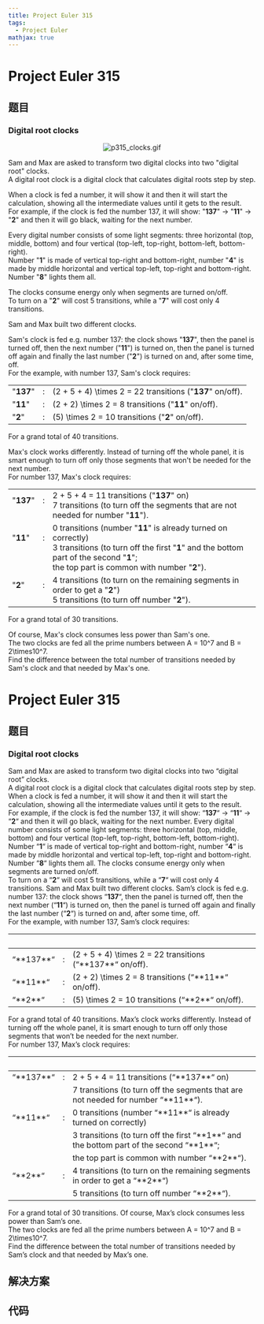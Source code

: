 ```yaml
---
title: Project Euler 315
tags:
  - Project Euler
mathjax: true
---
```

<escape><!-- more --></escape>
    
# Project Euler 315
## 题目
### Digital root clocks

<div align="center"><img src="project/images/p315_clocks.gif" alt="p315_clocks.gif" /></div>

Sam and Max are asked to transform two digital clocks into two "digital root" clocks.<br />
A digital root clock is a digital clock that calculates digital roots step by step.

When a clock is fed a number, it will show it and then it will start the calculation, showing all the intermediate values until it gets to the result.<br />
For example, if the clock is fed the number 137, it will show: "<b>137</b>" → "<b>11</b>" → "<b>2</b>" and then it will go black, waiting for the next number.

Every digital number consists of some light segments: three horizontal (top, middle, bottom) and four vertical (top-left, top-right, bottom-left, bottom-right).<br />
Number "<b>1</b>" is made of vertical top-right and bottom-right, number "<b>4</b>" is made by middle horizontal and vertical top-left, top-right and bottom-right. Number "<b>8</b>" lights them all.

The clocks consume energy only when segments are turned on/off.<br />
To turn on a "<b>2</b>" will cost 5 transitions, while a "<b>7</b>" will cost only 4 transitions.

Sam and Max built two different clocks.

Sam's clock is fed e.g. number 137: the clock shows "<b>137</b>", then the panel is turned off, then the next number ("<b>11</b>") is turned on, then the panel is turned off again and finally the last number ("<b>2</b>") is turned on and, after some time, off.<br />
For the example, with number 137, Sam's clock requires:<br /><table><tr><td>"<b>137</b>"</td>
<td>:</td>
<td>(2 + 5 + 4) \times 2 = 22 transitions ("<b>137</b>" on/off).</td>
</tr><tr><td>"<b>11</b>"</td>
<td>:</td>
<td>(2 + 2) \times 2 = 8 transitions ("<b>11</b>" on/off).</td>
</tr><tr><td>"<b>2</b>"</td>
<td>:</td>
<td>(5) \times 2 = 10 transitions ("<b>2</b>" on/off).</td>
</tr></table>
For a grand total of 40 transitions.

Max's clock works differently. Instead of turning off the whole panel, it is smart enough to turn off only those segments that won't be needed for the next number.<br />
For number 137, Max's clock requires:<br /><table><tr><td>"<b>137</b>"<br /><br /></td>
<td>:<br /><br /></td>
<td>2 + 5 + 4 = 11 transitions ("<b>137</b>" on)<br />
7 transitions (to turn off the segments that are not needed for number "<b>11</b>").</td>
</tr><tr><td>"<b>11</b>"<br /><br /><br /></td>
<td>:<br /><br /><br /></td>
<td>0 transitions (number "<b>11</b>" is already turned on correctly)<br />
3 transitions (to turn off the first "<b>1</b>" and the bottom part of the second "<b>1</b>"; <br />
the top part is common with number "<b>2</b>").</td>
</tr><tr><td>"<b>2</b>"<br /><br /></td>
<td>:<br /><br /></td>
<td>4 transitions (to turn on the remaining segments in order to get a "<b>2</b>")<br />
5 transitions (to turn off number "<b>2</b>").</td>
</tr></table>
For a grand total of 30 transitions.

Of course, Max's clock consumes less power than Sam's one.<br />
The two clocks are fed all the prime numbers between A = 10^7 and B = 2\times10^7. <br />
Find the difference between the total number of transitions needed by Sam's clock and that needed by Max's one.



# Project Euler 315
## 题目
### Digital root clocks

Sam and Max are asked to transform two digital clocks into two “digital root” clocks.<br>A digital root clock is a digital clock that calculates digital roots step by step.
When a clock is fed a number, it will show it and then it will start the calculation, showing all the intermediate values until it gets to the result.<br>For example, if the clock is fed the number 137, it will show: “**137**“ → “**11**“ → “**2**“ and then it will go black, waiting for the next number.
Every digital number consists of some light segments: three horizontal (top, middle, bottom) and four vertical (top-left, top-right, bottom-left, bottom-right).<br>Number “**1**“ is made of vertical top-right and bottom-right, number “**4**“ is made by middle horizontal and vertical top-left, top-right and bottom-right. Number “**8**“ lights them all.
The clocks consume energy only when segments are turned on/off.<br>To turn on a “**2**“ will cost 5 transitions, while a “**7**“ will cost only 4 transitions.
Sam and Max built two different clocks.
Sam’s clock is fed e.g. number 137: the clock shows “**137**“, then the panel is turned off, then the next number (“**11**“) is turned on, then the panel is turned off again and finally the last number (“**2**“) is turned on and, after some time, off.<br>For the example, with number 137, Sam’s clock requires:
<table>
<thead>
<tr>
<th align="left">&nbsp;</th>
<th>&nbsp;</th>
<th align="left">&nbsp;</th>
</tr>
</thead>
<tbody><tr>
<td align="left">“**137**“</td>
<td>:</td>
<td align="left">(2 + 5 + 4) \times 2 = 22 transitions (“**137**“ on/off).</td>
</tr>
<tr>
<td align="left">“**11**“</td>
<td>:</td>
<td align="left">(2 + 2) \times 2 = 8 transitions (“**11**“ on/off).</td>
</tr>
<tr>
<td align="left">“**2**“</td>
<td>:</td>
<td align="left">(5) \times 2 = 10 transitions (“**2**“ on/off).</td>
</tr>
</tbody></table>
For a grand total of 40 transitions.
Max’s clock works differently. Instead of turning off the whole panel, it is smart enough to turn off only those segments that won’t be needed for the next number.<br>For number 137, Max’s clock requires:
<table>
<thead>
<tr>
<th align="left">&nbsp;</th>
<th>&nbsp;</th>
<th align="left">&nbsp;</th>
</tr>
</thead>
<tbody><tr>
<td align="left">“**137**“</td>
<td>:</td>
<td align="left">2 + 5 + 4 = 11 transitions (“**137**“ on)</td>
</tr>
<tr>
<td align="left"></td>
<td></td>
<td align="left">7 transitions (to turn off the segments that are not needed for number “**11**“).</td>
</tr>
<tr>
<td align="left">“**11**“</td>
<td>:</td>
<td align="left">0 transitions (number “**11**“ is already turned on correctly)</td>
</tr>
<tr>
<td align="left"></td>
<td></td>
<td align="left">3 transitions (to turn off the first “**1**“ and the bottom part of the second “**1**“;</td>
</tr>
<tr>
<td align="left"></td>
<td></td>
<td align="left">the top part is common with number “**2**“).</td>
</tr>
<tr>
<td align="left">“**2**“</td>
<td>:</td>
<td align="left">4 transitions (to turn on the remaining segments in order to get a “**2**“)</td>
</tr>
<tr>
<td align="left"></td>
<td></td>
<td align="left">5 transitions (to turn off number “**2**“).</td>
</tr>
</tbody></table>
For a grand total of 30 transitions.
Of course, Max’s clock consumes less power than Sam’s one.<br>The two clocks are fed all the prime numbers between A = 10^7 and B = 2\times10^7.<br>Find the difference between the total number of transitions needed by Sam’s clock and that needed by Max’s one.


## 解决方案


## 代码



